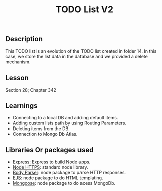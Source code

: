<h1 align="center"> TODO List V2 </h1> <br>

## Description

This TODO list is an evolution of the TODO list created in folder 14.
In this case, we store the list data in the database and we provided a delete mechanism.

## Lesson
Section 28; Chapter 342

## Learnings
- Connecting to a local DB and adding default items.
- Adding custom lists path by using Routing Parameters.
- Deleting items from the DB.
- Connection to Mongo Db Atlas.

## Libraries Or packages used
- [Express](https://www.npmjs.com/package/express): Express to build Node apps.
- [Node HTTPS](https://nodejs.org/api/https.html): standard node library.
- [Body Parser](https://www.npmjs.com/package/body-parser): node package to parse HTTP responses.
- [EJS](https://www.npmjs.com/package/ejs): node package to do HTML templating.
- [Mongoose](https://www.npmjs.com/package/mongoose): node package to do acess MongoDb.
